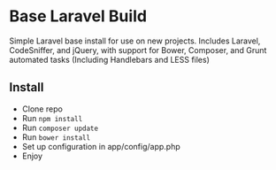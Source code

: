 # Base Laravel Build

Simple Laravel base install for use on new projects. Includes Laravel, CodeSniffer, and jQuery, with support for Bower, Composer, and Grunt automated tasks (Including Handlebars and LESS files)

## Install
* Clone repo
* Run `npm install`
* Run `composer update`
* Run `bower install`
* Set up configuration in app/config/app.php
* Enjoy
